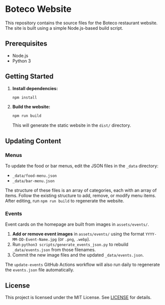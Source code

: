 # Boteco Website

This repository contains the source files for the Boteco restaurant website. The site is built using a simple Node.js-based build script.

## Prerequisites

- Node.js
- Python 3

## Getting Started

1.  **Install dependencies:**
    ```bash
    npm install
    ```

2.  **Build the website:**
    ```bash
    npm run build
    ```
    This will generate the static website in the `dist/` directory.

## Updating Content

### Menus

To update the food or bar menus, edit the JSON files in the `_data` directory:

-   `_data/food-menu.json`
-   `_data/bar-menu.json`

The structure of these files is an array of categories, each with an array of items. Follow the existing structure to add, remove, or modify menu items. After editing, run `npm run build` to regenerate the website.

### Events

Event cards on the homepage are built from images in `assets/events/`.

1.  **Add or remove event images** in `assets/events/` using the format
    `YYYY-MM-DD-Event-Name.jpg` (or `.png`, `.webp`).
2.  Run `python3 scripts/generate_events_json.py` to rebuild
    `_data/events.json` from those filenames.
3.  Commit the new image files and the updated `_data/events.json`.

The `update-events` GitHub Actions workflow will also run daily to regenerate the `events.json` file automatically.

## License

This project is licensed under the MIT License. See [LICENSE](LICENSE) for details.

